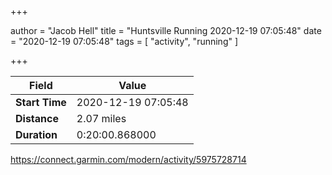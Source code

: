 +++

author = "Jacob Hell"
title = "Huntsville Running 2020-12-19 07:05:48"
date = "2020-12-19 07:05:48"
tags = [
    "activity", "running"
]

+++

<!--more-->

|Field  |Value  |
|--- | --- |
|**Start Time**|2020-12-19 07:05:48|
|**Distance**|2.07 miles|
|**Duration**|0:20:00.868000|

https://connect.garmin.com/modern/activity/5975728714